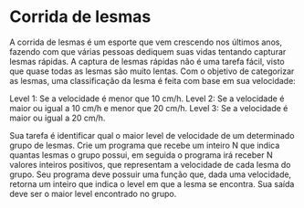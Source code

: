 # Corrida de lesmas

A corrida de lesmas é um esporte que vem crescendo nos últimos anos, fazendo com que várias pessoas dediquem suas vidas tentando capturar lesmas rápidas. A captura de lesmas rápidas não é uma tarefa fácil, visto que quase todas as lesmas são muito lentas. Com o objetivo de categorizar as lesmas, uma classificação da lesma é feita com base em sua velocidade:

Level 1: Se a velocidade é menor que 10 cm/h.
Level 2: Se a velocidade é maior ou igual a 10 cm/h e menor que 20 cm/h.
Level 3: Se a velocidade é maior ou igual a 20 cm/h.

Sua tarefa é identificar qual o maior level de velocidade de um determinado grupo de lesmas. Crie um programa que recebe um inteiro N que indica quantas lesmas o grupo possui, em seguida o programa irá receber N valores inteiros positivos, que representam a velocidade de cada lesma do grupo. Seu programa deve possuir uma função que, dada uma velocidade, retorna um inteiro que indica o level em que a lesma se encontra. Sua saída deve ser o maior level encontrado no grupo.